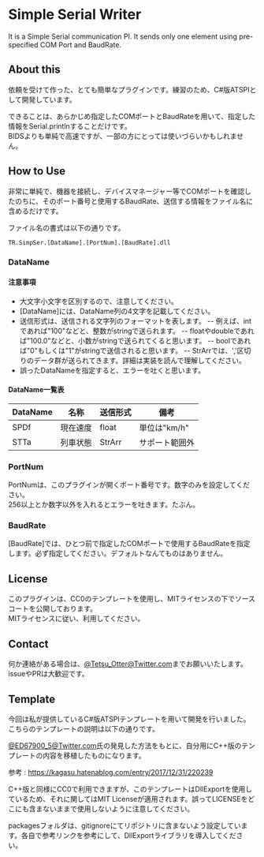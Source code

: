# Simple Serial Writer
It is a Simple Serial communication PI. It sends only one element using pre-specified COM Port and BaudRate.

## About this
依頼を受けて作った、とても簡単なプラグインです。練習のため、C#版ATSPIとして開発しています。

できることは、あらかじめ指定したCOMポートとBaudRateを用いて、指定した情報をSerial.printlnすることだけです。  
BIDSよりも単純で高速ですが、一部の方にとっては使いづらいかもしれません。

## How to Use
非常に単純で、機器を接続し、デバイスマネージャー等でCOMポートを確認したのちに、そのポート番号と使用するBaudRate、送信する情報をファイル名に含めるだけです。

ファイル名の書式は以下の通りです。  
~~~
TR.SimpSer.[DataName].[PortNum].[BaudRate].dll
~~~

### DataName
#### 注意事項
- 大文字小文字を区別するので、注意してください。
- [DataName]には、DataName列の4文字を記載してください。
- 送信形式は、送信される文字列のフォーマットを表します。
-- 例えば、intであれば"100"などと、整数がstringで送られます。
-- floatやdoubleであれば"100.0"などと、小数がstringで送られてくると思います。
-- boolであれば"0"もしくは"1"がstringで送信されると思います。
-- StrArrでは、','区切りのデータ群が送られてきます。詳細は実装を読んで理解してください。
- 誤ったDataNameを指定すると、エラーを吐くと思います。

#### DataName一覧表
|DataName|名称|送信形式|備考|
|----|----|----|----|
|SPDf|現在速度|float|単位は"km/h"|
|STTa|列車状態|StrArr|サポート範囲外|

### PortNum
PortNumは、このプラグインが開くポート番号です。数字のみを設定してください。  
256以上とか数字以外を入れるとエラーを吐きます。たぶん。

### BaudRate
[BaudRate]では、ひとつ前で指定したCOMポートで使用するBaudRateを指定します。必ず指定してください。デフォルトなんてものはありません。

## License
このプラグインは、CC0のテンプレートを使用し、MITライセンスの下でソースコートを公開しております。  
MITライセンスに従い、利用してください。

## Contact
何か連絡がある場合は、[@Tetsu_Otter@Twitter.com](https://twitter.com/Tetsu_Otter)までお願いいたします。  
issueやPRは大歓迎です。

## Template
今回は私が提供しているC#版ATSPIテンプレートを用いて開発を行いました。こちらのテンプレートの説明は以下の通りです。

[@ED67900_5@Twitter.com](https://twitter.com/ED67900_5)氏の発見した方法をもとに、自分用にC++版のテンプレートの内容を移植したものになります。

参考 : https://kagasu.hatenablog.com/entry/2017/12/31/220239

C++版と同様にCC0で利用できますが、このテンプレートはDllExportを使用しているため、それに関してはMIT Licenseが適用されます。誤ってLICENSEをどこにも含まないままで使用しないように注意してください。

packagesフォルダは、gitignoreにてリポジトリに含まないよう設定しています。各自で参考リンクを参考にして、DllExportライブラリを導入してください。

